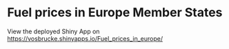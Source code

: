 # Fuel prices in Europe Member States

View the deployed Shiny App on https://vosbrucke.shinyapps.io/Fuel_prices_in_europe/
